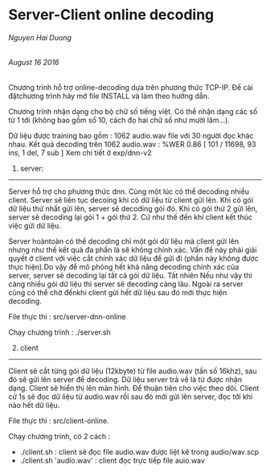 Server-Client online decoding
=================================
###### Nguyen Hai Duong
###### August 16 2016

Chương trình hỗ trợ online-decoding dựa trên phương thức TCP-IP. Để cài đặtchương
trình hãy mở file INSTALL và làm theo hướng dẫn.

Chương trình nhận dạng cho bộ chữ số tiếng việt. Có thể nhận dạng các số  từ 1 tới
(không bao gồm số 10, cách đọ hai chữ số như mười lăm...).

Dữ liệu được training bao gồm : 1062 audio.wav file với 30 người đọc khác nhau.
Kết quả decoding trên 1062 audio.wav : %WER 0.86 [ 101 / 11698, 93 ins, 1 del, 7 sub ]
Xem chi tiết ở exp/dnn-v2

1.	server:
---------------------------------

Server hỗ trợ cho phương thức dnn. Cùng một lúc có thể decoding nhiều client.
Server sẽ liên tục decoing khi có dữ liệu từ client gửi lên. Khi có gói dữ liệu
thứ nhất gửi lên, server sẽ decoding gói đó. Khi có gói thứ 2 gửi lên, server
sẽ decoding lại gói 1 + gói thứ 2. Cứ như thế đến khí client kết thúc việc gửi
dữ liệu.

Server hoàntoàn có thể  decoding chỉ một gói dữ liệu mà client gửi lên nhưng như
thế kết quả đa phần là sẽ không chính xác. Vấn đề này phải giải quyết ở client
với việc cắt chính xác dữ liệu để gửi đi (phần này không được thực hiện).Do vậy
để mô phỏng hết khả năng decoding chính xác của server, server sẽ decoding lại
tất cả gói dữ liệu. Tất nhiên Nếu như vậy thì càng nhiều gói dữ liệu thì server 
sẽ decoding càng lâu. Ngoài ra server cũng có thể chờ đếnkhi client gửi hết dữ 
liệu sau đó mới thực hiện decoding.

File thực thi : src/server-dnn-online

Chạy chương trình : ./server.sh

2. client
---------------------------------

Client sẽ cắt từng gói dữ liệu (12kbyte) từ file audio.wav (tần số 16khz), sau đó 
sẽ gửi lên server để decoding. Dữ liệu server trả về là từ được nhận dạng. Client 
sẽ  hiển thị lên màn hình. Để thuận tiên cho việc theo dõi. Client cứ 1s sẽ đọc dữ
liệu từ audio.wav rồi sau đó mới gửi lên server, đọc tới khi nào hết dữ liệu.

File thực thì : src/client-online.

Chạy chương trình, có 2 cách :
-	./client.sh : client sẽ đọc file audio.wav được liệt kê trong audio/wav.scp
-	./client.sh 'audio.wav' : client đọc trực tiếp file auio.wav

